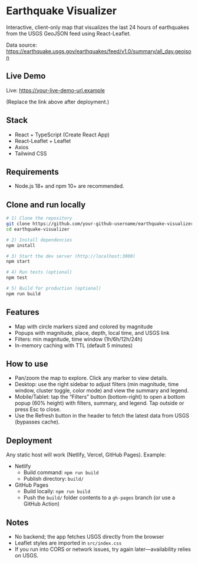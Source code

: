 # Earthquake Visualizer

Interactive, client-only map that visualizes the last 24 hours of earthquakes from the USGS GeoJSON feed using React-Leaflet.

Data source: https://earthquake.usgs.gov/earthquakes/feed/v1.0/summary/all_day.geojson

## Live Demo

Live: https://your-live-demo-url.example

(Replace the link above after deployment.)

## Stack
- React + TypeScript (Create React App)
- React-Leaflet + Leaflet
- Axios
- Tailwind CSS

## Requirements

- Node.js 18+ and npm 10+ are recommended.

## Clone and run locally

```bash
# 1) Clone the repository
git clone https://github.com/your-github-username/earthquake-visualizer.git
cd earthquake-visualizer

# 2) Install dependencies
npm install

# 3) Start the dev server (http://localhost:3000)
npm start

# 4) Run tests (optional)
npm test

# 5) Build for production (optional)
npm run build
```

## Features
- Map with circle markers sized and colored by magnitude
- Popups with magnitude, place, depth, local time, and USGS link
- Filters: min magnitude, time window (1h/6h/12h/24h)
- In-memory caching with TTL (default 5 minutes)

## How to use

- Pan/zoom the map to explore. Click any marker to view details.
- Desktop: use the right sidebar to adjust filters (min magnitude, time window, cluster toggle, color mode) and view the summary and legend.
- Mobile/Tablet: tap the “Filters” button (bottom-right) to open a bottom popup (60% height) with filters, summary, and legend. Tap outside or press Esc to close.
- Use the Refresh button in the header to fetch the latest data from USGS (bypasses cache).

## Deployment

Any static host will work (Netlify, Vercel, GitHub Pages). Example:

- Netlify
	- Build command: `npm run build`
	- Publish directory: `build/`
- GitHub Pages
	- Build locally: `npm run build`
	- Push the `build/` folder contents to a `gh-pages` branch (or use a GitHub Action)

## Notes
- No backend; the app fetches USGS directly from the browser
- Leaflet styles are imported in `src/index.css`
- If you run into CORS or network issues, try again later—availability relies on USGS.
